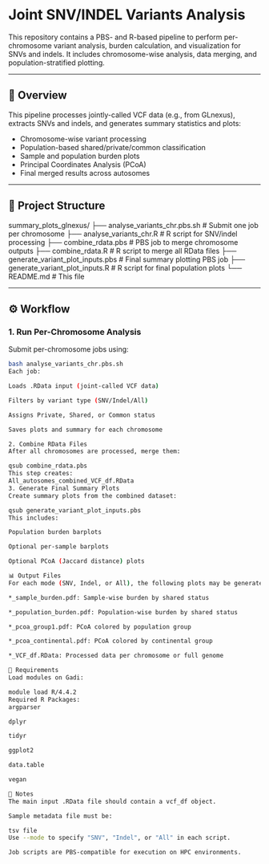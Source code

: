 # Joint SNV/INDEL Variants Analysis

This repository contains a PBS- and R-based pipeline to perform per-chromosome variant analysis, burden calculation, and visualization for SNVs and indels. It includes chromosome-wise analysis, data merging, and population-stratified plotting.

---

## 🧬 Overview

This pipeline processes jointly-called VCF data (e.g., from GLnexus), extracts SNVs and indels, and generates summary statistics and plots:

- Chromosome-wise variant processing
- Population-based shared/private/common classification
- Sample and population burden plots
- Principal Coordinates Analysis (PCoA)
- Final merged results across autosomes

---

## 📁 Project Structure

summary_plots_glnexus/
├── analyse_variants_chr.pbs.sh # Submit one job per chromosome
├── analyse_variants_chr.R # R script for SNV/indel processing
├── combine_rdata.pbs # PBS job to merge chromosome outputs
├── combine_rdata.R # R script to merge all RData files
├── generate_variant_plot_inputs.pbs # Final summary plotting PBS job
├── generate_variant_plot_inputs.R # R script for final population plots
└── README.md # This file

---

## ⚙️ Workflow

### 1. Run Per-Chromosome Analysis

Submit per-chromosome jobs using:

```bash
bash analyse_variants_chr.pbs.sh
Each job:

Loads .RData input (joint-called VCF data)

Filters by variant type (SNV/Indel/All)

Assigns Private, Shared, or Common status

Saves plots and summary for each chromosome

2. Combine RData Files
After all chromosomes are processed, merge them:

qsub combine_rdata.pbs
This step creates:
All_autosomes_combined_VCF_df.RData
3. Generate Final Summary Plots
Create summary plots from the combined dataset:

qsub generate_variant_plot_inputs.pbs
This includes:

Population burden barplots

Optional per-sample barplots

Optional PCoA (Jaccard distance) plots

📊 Output Files
For each mode (SNV, Indel, or All), the following plots may be generated:

*_sample_burden.pdf: Sample-wise burden by shared status

*_population_burden.pdf: Population-wise burden by shared status

*_pcoa_group1.pdf: PCoA colored by population group

*_pcoa_continental.pdf: PCoA colored by continental group

*_VCF_df.RData: Processed data per chromosome or full genome

🔧 Requirements
Load modules on Gadi:

module load R/4.4.2
Required R Packages:
argparser

dplyr

tidyr

ggplot2

data.table

vegan

📝 Notes
The main input .RData file should contain a vcf_df object.

Sample metadata file must be:

tsv file
Use --mode to specify "SNV", "Indel", or "All" in each script.

Job scripts are PBS-compatible for execution on HPC environments.

